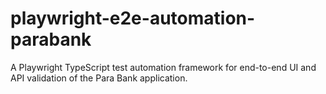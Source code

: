 # playwright-e2e-automation-parabank
A Playwright TypeScript test automation framework for end-to-end UI and API validation of the Para Bank application.
